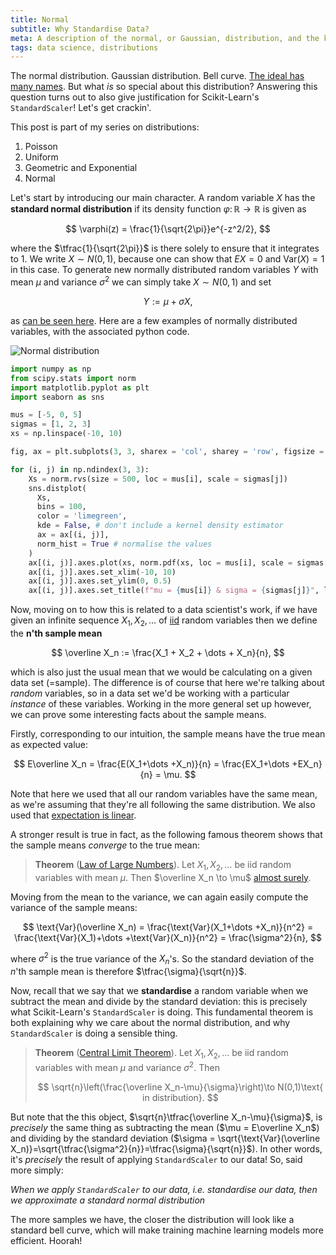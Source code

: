 ```yaml
---
title: Normal
subtitle: Why Standardise Data?
meta: A description of the normal, or Gaussian, distribution, and the key theorems surrounding it, the law of large numbers and the central limit theorem. As a consequence we see why standardising your data, such as with scikit-learn's StandardScaler, makes it approximate a normal distribution.
tags: data science, distributions
---
```


The normal distribution. Gaussian distribution. Bell curve. [The ideal has many names](https://www.goodreads.com/quotes/7745235-the-ideal-has-many-names-and-beauty-is-but-one). But what *is* so special about this distribution? Answering this question turns out to also give justification for Scikit-Learn's `StandardScaler`! Let's get crackin'.

This post is part of my series on distributions:
  1. <router-link to="/posts/2019-05-15-poisson">Poisson</router-link>
  2. <router-link to="/posts/2019-05-22-uniform">Uniform</router-link>
  3. <router-link to="/posts/2019-05-28-geometric-exponential">Geometric and Exponential</router-link>
  4. Normal

Let's start by introducing our main character. A random variable $X$ has the **standard normal distribution** if its density function $\varphi\colon\mathbb R\to\mathbb R$ is given as

$$ \varphi(z) = \frac{1}{\sqrt{2\pi}}e^{-z^2/2}, $$

where the $\tfrac{1}{\sqrt{2\pi}}$ is there solely to ensure that it integrates to 1. We write $X\sim N(0,1)$, because one can show that $EX = 0$ and $\text{Var}(X)=1$ in this case. To generate new normally distributed random variables $Y$ with mean $\mu$ and variance $\sigma^2$ we can simply take $X\sim N(0,1)$ and set

$$ Y := \mu + \sigma X, $$

as [can be seen here](https://newonlinecourses.science.psu.edu/stat414/node/166/). Here are a few examples of normally distributed variables, with the associated python code.

![Normal distribution](/normal.png)

```python
import numpy as np
from scipy.stats import norm
import matplotlib.pyplot as plt
import seaborn as sns

mus = [-5, 0, 5]
sigmas = [1, 2, 3]
xs = np.linspace(-10, 10)

fig, ax = plt.subplots(3, 3, sharex = 'col', sharey = 'row', figsize = (10, 10))

for (i, j) in np.ndindex(3, 3):
    Xs = norm.rvs(size = 500, loc = mus[i], scale = sigmas[j])
    sns.distplot(
      Xs,
      bins = 100,
      color = 'limegreen',
      kde = False, # don't include a kernel density estimator
      ax = ax[(i, j)],
      norm_hist = True # normalise the values
    )
    ax[(i, j)].axes.plot(xs, norm.pdf(xs, loc = mus[i], scale = sigmas[j]), 'b--') # plot pdf
    ax[(i, j)].axes.set_xlim(-10, 10)
    ax[(i, j)].axes.set_ylim(0, 0.5)
    ax[(i, j)].axes.set_title(f"mu = {mus[i]} & sigma = {sigmas[j]}", loc='right')
```

Now, moving on to how this is related to a data scientist's work, if we have given an infinite sequence $X_1, X_2, \dots$ of [iid](https://en.wikipedia.org/wiki/Independent_and_identically_distributed_random_variables) random variables then we define the **n'th sample mean**

$$ \overline X_n := \frac{X_1 + X_2 + \dots + X_n}{n}, $$

which is also just the usual mean that we would be calculating on a given data set (=sample). The difference is of course that here we're talking about *random* variables, so in a data set we'd be working with a particular *instance* of these variables. Working in the more general set up however, we can prove some interesting facts about the sample means.

Firstly, corresponding to our intuition, the sample means have the true mean as expected value:

$$ E\overline X_n = \frac{E(X_1+\dots +X_n)}{n} = \frac{EX_1+\dots +EX_n}{n} = \mu. $$

Note that here we used that all our random variables have the same mean, as we're assuming that they're all following the same distribution. We also used that [expectation is linear](https://brilliant.org/wiki/linearity-of-expectation/).

A stronger result is true in fact, as the following famous theorem shows that the sample means *converge* to the true mean:

> **Theorem** ([Law of Large Numbers](https://terrytao.wordpress.com/2008/06/18/the-strong-law-of-large-numbers/)). Let $X_1, X_2, \dots$ be iid random variables with mean $\mu$. Then $\overline X_n \to \mu$ [almost surely](https://en.wikipedia.org/wiki/Convergence_of_random_variables#Almost_sure_convergence).

Moving from the mean to the variance, we can again easily compute the variance of the sample means:

$$ \text{Var}(\overline X_n) = \frac{\text{Var}(X_1+\dots +X_n)}{n^2} = \frac{\text{Var}(X_1)+\dots +\text{Var}(X_n)}{n^2} = \frac{\sigma^2}{n}, $$

where $\sigma^2$ is the true variance of the $X_n$'s. So the standard deviation of the $n$'th sample mean is therefore $\tfrac{\sigma}{\sqrt{n}}$.

Now, recall that we say that we **standardise** a random variable when we subtract the mean and divide by the standard deviation: this is precisely what Scikit-Learn's `StandardScaler` is doing. This fundamental theorem is both explaining why we care about the normal distribution, and why `StandardScaler` is doing a sensible thing.

> **Theorem** ([Central Limit Theorem](https://math.tutorvista.com/statistics/central-limit-theorem.html)). Let $X_1, X_2, \dots$ be iid random variables with mean $\mu$ and variance $\sigma^2$. Then
>
> $$ \sqrt{n}\left(\frac{\overline X_n-\mu}{\sigma}\right)\to N(0,1)\text{ in distribution}. $$

But note that the this object, $\sqrt{n}\tfrac{\overline X_n-\mu}{\sigma}$, is *precisely* the same thing as subtracting the mean ($\mu = E\overline X_n$) and dividing by the standard deviation ($\sigma = \sqrt{\text{Var}(\overline X_n)}=\sqrt{\tfrac{\sigma^2}{n}}=\tfrac{\sigma}{\sqrt{n}}$). In other words, it's *precisely* the result of applying `StandardScaler` to our data! So, said more simply:

*When we apply `StandardScaler` to our data, i.e. standardise our data, then we approximate a standard normal distribution*

The more samples we have, the closer the distribution will look like a standard bell curve, which will make training machine learning models more efficient. Hoorah!
